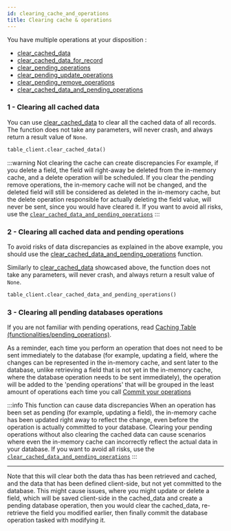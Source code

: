 ```yaml
---
id: clearing_cache_and_operations
title: Clearing cache & operations
---
```


You have multiple operations at your disposition :
- [clear_cached_data](../api/clear_cached_data)
- [clear_cached_data_for_record](../api/clear_cached_data_for_record)
- [clear_pending_operations](../api/clear_pending_operations)
- [clear_pending_update_operations](../api/clear_pending_update_operations)
- [clear_pending_remove_operations](../api/clear_pending_remove_operations)
- [clear_cached_data_and_pending_operations](../api/clear_cached_data_and_pending_operations)


### 1 - Clearing all cached data
You can use [clear_cached_data](../api/clear_cached_data) to clear all the cached data of all records.
The function does not take any parameters, will never crash, and always return a result value of ```None```.

```python
table_client.clear_cached_data()
```

:::warning Not clearing the cache can create discrepancies
For example, if you delete a field, the field will right-away be deleted from the in-memory cache, and a delete 
operation will be scheduled. If you clear the pending remove operations, the in-memory cache will not be changed,
and the deleted field will still be considered as deleted in the in-memory cache, but the delete operation responsible
for actually deleting the field value, will never be sent, since you would have cleared it. If you want to avoid all
risks, use the [```clear_cached_data_and_pending_operations```](../api/clear_cached_data_and_pending_operations)
:::

### 2 - Clearing all cached data and pending operations
To avoid risks of data discrepancies as explained in the above example, you should use the
[clear_cached_data_and_pending_operations](../api/clear_cached_data_and_pending_operations) function.

Similarly to [clear_cached_data](../api/clear_cached_data) showcased above, the function does not take any parameters,
will never crash, and always return a result value of ```None```.

```python
table_client.clear_cached_data_and_pending_operations()
```

### 3 - Clearing all pending databases operations

If you are not familiar with pending operations, read [Caching Table (functionalities/pending_operations)](../caching_table/).

As a reminder, each time you perform an operation that does not need to be sent immediately to the database (for example,
updating a field, where the changes can be represented in the in-memory cache, and sent later to the database, unlike
retrieving a field that is not yet in the in-memory cache, where the database operation needs to be sent immediately),
the operation will be added to the 'pending operations' that will be grouped in the least amount of operations each time
you call [Commit your operations](../caching_table/committing_operations.md)

:::info This function can cause data discrepancies
When an operation has been set as pending (for example, updating a field), the in-memory cache has been updated right
away to reflect the change, even before the operation is actually committed to your database. Clearing your pending
operations without also clearing the cached data can cause scenarios where even the in-memory cache can incorrectly reflect
the actual data in your database. If you want to avoid all risks, use the 
[```clear_cached_data_and_pending_operations```](../api/clear_cached_data_and_pending_operations)
:::

---

Note that this will clear both the data thas has been retrieved and cached, and the data that has been defined
client-side, but not yet committed to the database. This might cause issues, where you might update or delete a field, 
which will be saved client-side in the cached_data and create a pending database operation, then you would clear the
cached_data, re-retrieve the field you modified earlier, then finally commit the database operation tasked with 
modifying it. 
